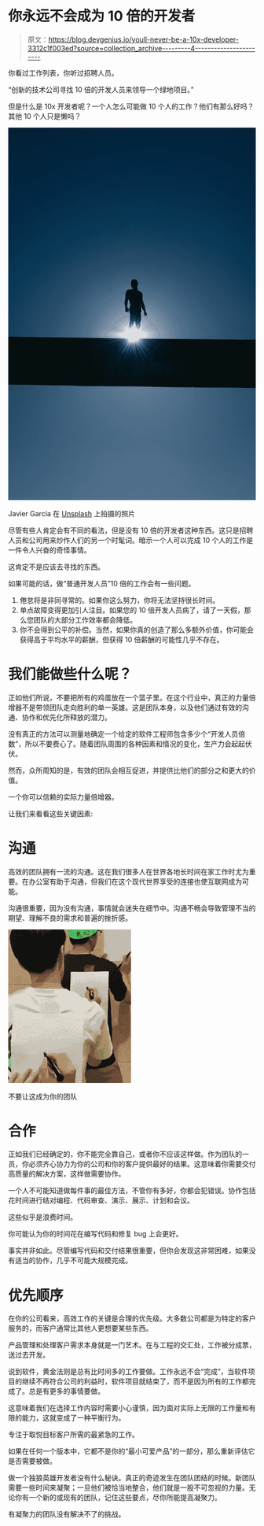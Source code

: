 # 你永远不会成为 10 倍的开发者

> 原文：<https://blog.devgenius.io/youll-never-be-a-10x-developer-3312c1f003ed?source=collection_archive---------4----------------------->

你看过工作列表，你听过招聘人员。

“创新的技术公司寻找 10 倍的开发人员来领导一个绿地项目。”

但是什么是 10x 开发者呢？一个人怎么可能做 10 个人的工作？他们有那么好吗？其他 10 个人只是懒吗？

![](img/52fdd90788106cf28a12930888e2a137.png)

Javier García 在 [Unsplash](https://unsplash.com/s/photos/hero?utm_source=unsplash&utm_medium=referral&utm_content=creditCopyText) 上拍摄的照片

尽管有些人肯定会有不同的看法，但是没有 10 倍的开发者这种东西。这只是招聘人员和公司用来炒作人们的另一个时髦词。暗示一个人可以完成 10 个人的工作是一件令人兴奋的奇怪事情。

这肯定不是应该去寻找的东西。

如果可能的话，做“普通开发人员”10 倍的工作会有一些问题。

1.  倦怠将是非同寻常的。如果你这么努力，你将无法坚持很长时间。
2.  单点故障变得更加引人注目。如果您的 10 倍开发人员病了，请了一天假，那么您团队的大部分工作效率都会降低。
3.  你不会得到公平的补偿。当然，如果你真的创造了那么多额外价值，你可能会获得高于平均水平的薪酬，但获得 10 倍薪酬的可能性几乎不存在。

# 我们能做些什么呢？

正如他们所说，不要把所有的鸡蛋放在一个篮子里。在这个行业中，真正的力量倍增器不是带领团队走向胜利的单一英雄。这是团队本身，以及他们通过有效的沟通、协作和优先化所释放的潜力。

没有真正的方法可以测量地确定一个给定的软件工程师包含多少个“开发人员倍数”，所以不要费心了。随着团队周围的各种因素和情况的变化，生产力会起起伏伏。

然而，众所周知的是，有效的团队会相互促进，并提供比他们的部分之和更大的价值。

一个你可以信赖的实际力量倍增器。

让我们来看看这些关键因素:

# 沟通

高效的团队拥有一流的沟通。这在我们很多人在世界各地长时间在家工作时尤为重要。在办公室有助于沟通，但我们在这个现代世界享受的连接也使互联网成为可能。

沟通很重要，因为没有沟通，事情就会迷失在细节中。沟通不畅会导致管理不当的期望、理解不良的需求和普遍的挫折感。

![](img/d6be3a2a2ed633c2503ebe0e3df6d98c.png)

不要让这成为你的团队

# 合作

正如我们已经确定的，你不能完全靠自己，或者你不应该这样做。作为团队的一员，你必须齐心协力为你的公司和你的客户提供最好的结果。这意味着你需要交付高质量的解决方案，这样做需要协作。

一个人不可能知道做每件事的最佳方法，不管你有多好，你都会犯错误。协作包括花时间进行结对编程、代码审查、演示、展示、计划和会议。

这些似乎是浪费时间。

你可能认为你的时间花在编写代码和修复 bug 上会更好。

事实并非如此。尽管编写代码和交付结果很重要，但你会发现这非常困难，如果没有适当的协作，几乎不可能大规模完成。

# 优先顺序

在你的公司看来，高效工作的关键是合理的优先级。大多数公司都是为特定的客户服务的，而客户通常比其他人更想要某些东西。

产品管理和处理客户需求本身就是一门艺术。在与工程的交汇处，工作被分成票，送过去开发。

说到软件，黄金法则是总有比时间多的工作要做。工作永远不会“完成”，当软件项目的继续不再符合公司的利益时，软件项目就结束了，而不是因为所有的工作都完成了。总是有更多的事情要做。

这意味着我们在选择工作内容时需要小心谨慎，因为面对实际上无限的工作量和有限的能力，这就变成了一种平衡行为。

专注于取悦目标客户所需的最紧急的工作。

如果在任何一个版本中，它都不是你的“最小可爱产品”的一部分，那么重新评估它是否需要被做。

做一个独狼英雄开发者没有什么秘诀。真正的奇迹发生在团队团结的时候。新团队需要一些时间来凝聚；一旦他们被恰当地整合，他们就是一股不可忽视的力量。无论你有一个新的或现有的团队，记住这些要点，尽你所能提高凝聚力。

有凝聚力的团队没有解决不了的挑战。